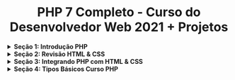 <h1 align="center">PHP 7 Completo - Curso do Desenvolvedor Web 2021 + Projetos</h1>

<!-- Seção 1: Introdução PHP -->
<details>
<summary><strong>Seção 1: Introdução PHP</strong></summary>  

<br />

<hr />

<h4 align="left">1. Visão Geral do Curso PHP</h4>

<p align="center">
  <a href="https://github.com/lucasrmagalhaes/dev_web-php/blob/introducao_php/PHP%207%20Completo%20-%20Curso%20do%20Desenvolvedor%20Web%202021%20%2B%20Projetos/img/1.%20Vis%C3%A3o%20Geral%20do%20Curso.jpg/" target="_blank">
    <img 
         src="https://github.com/lucasrmagalhaes/dev_web-php/blob/introducao_php/PHP%207%20Completo%20-%20Curso%20do%20Desenvolvedor%20Web%202021%20%2B%20Projetos/img/1.%20Vis%C3%A3o%20Geral%20do%20Curso.jpg" 
         alt="Curso PHP" 
    />
  </a>
  <br />
  <i>Curso PHP</i>
</p>

<hr />

<h4 align="left">2. Visão Geral de Algoritmo</h4>

<p align="justify">
    &nbsp;&nbsp;&nbsp;&nbsp;&nbsp;Um algoritmo é uma sequência de passos os quais visam atingir um objetivo.
</p>

<hr />

<h4 align="left">3. Visão Geral de Estruturas de Dados</h4>
<p align="justify"></p>

<hr />

<h4 align="left">4. Informações Importantes</h4>
<p align="justify"></p>

<hr />

</details>
<!-- Seção 1: Introdução PHP -->

<!-- Seção 2: Revisão HTML & CSS -->
<details>
<summary><strong>Seção 2: Revisão HTML & CSS</strong></summary>  

<br />

<hr />

<h4 align="left">5. Introdução do Módulo</h4>
<p align="justify"></p>

<hr />

<h4 align="left">6. Estrutura do Template dos Exercícios</h4>
<p align="justify"></p>

<hr />

<h4 align="left">7. CSS Grid</h4>
<p align="justify"></p>

<hr />

<h4 align="left">8. Cabeçalho</h4>
<p align="justify"></p>

<hr />

<h4 align="left">9. Rodapé</h4>
<p align="justify"></p>

<hr />

<h4 align="left">10. Conteúdo</h4>
<p align="justify"></p>

<hr />

<h4 align="left">11. Menu #01</h4>
<p align="justify"></p>

<hr />

<h4 align="left">12. Menu #02</h4>
<p align="justify"></p>

<hr />

<h4 align="left">13. Instalando MAMP no Windows</h4>
<p align="justify"></p>

<hr />

<h4 align="left">14. Instalando MAMP no MacOS</h4>
<p align="justify"></p>

<hr />

<h4 align="left">15. Convertendo para PHP</h4>
<p align="justify"></p>

<hr />

<h4 align="left">16. Visualização do Exercício</h4>
<p align="justify"></p>

<hr />

<h4 align="left">17. Navegação #01</h4>
<p align="justify"></p>

<hr />

<h4 align="left">18. Navegação #02</h4>
<p align="justify"></p>

<hr />

<h4 align="left">19. Navegação #03</h4>
<p align="justify"></p>

<hr />

<h4 align="left">20. Conclusão do Módulo</h4>
<p align="justify"></p>

<hr />

<h4 align="left">21. Recursão do Módulo & Links Úteis</h4>
<p align="justify"></p>

<hr />

</details>
<!-- Seção 2: Revisão HTML & CSS -->

<!-- Seção 3: Integrando PHP com HTML & CSS -->
<details>
<summary><strong>Seção 3: Integrando PHP com HTML & CSS</strong></summary>  

<br />

<hr />

<h4 align="left">22. Introdução do Módulo</h4>
<p align="justify"></p>

<hr />

<h4 align="left">23. Código Fonte Inicial</h4>
<p align="justify"></p>

<hr />

<h4 align="left">24. Alternativas para Executar PHP</h4>
<p align="justify"></p>

<hr />

<h4 align="left">25. Olá PHP</h4>
<p align="justify"></p>

<hr />

<h4 align="left">26. Integração HTML</h4>
<p align="justify"></p>

<hr />

<h4 align="left">27. Integração CSS</h4>
<p align="justify"></p>

<hr />

<h4 align="left">28. Comentários PHP</h4>
<p align="justify"></p>

<hr />

<h4 align="left">29. Desafio do Módulo</h4>
<p align="justify"></p>

<hr />

<h4 align="left">30. Desafio do Módulo - Resposta</h4>
<p align="justify"></p>

<hr />

<h4 align="left">31. Conclusão do Módulo</h4>
<p align="justify"></p>

<hr />

<h4 align="left">32. Recursos do Módulo & Links Úteis</h4>
<p align="justify"></p>

<hr />

</details>
<!-- Seção 3: Integrando PHP com HTML & CSS -->

<!-- Seção 4: Tipos Básicos Curso PHP -->
<details>
<summary><strong>Seção 4: Tipos Básicos Curso PHP</strong></summary>  

<br />

<hr />

<h4 align="left">33. Introdução do Módulo</h4>
<p align="justify"></p>

<hr />

<h4 align="left">34. Código Fonte Inicial</h4>
<p align="justify"></p>

<hr />

<h4 align="left">35. Valor Literal</h4>
<p align="justify"></p>

<hr />

<h4 align="left">36. Tipo Inteiro</h4>
<p align="justify"></p>

<hr />

<h4 align="left">37. Tipo Float</h4>
<p align="justify"></p>

<hr />

<h4 align="left">38. Operações Aritméticas</h4>
<p align="justify"></p>

<hr />

<h4 align="left">39. Desafio Precedência</h4>
<p align="justify"></p>

<hr />

<h4 align="left">40. Tipo String</h4>
<p align="justify"></p>

<hr />

<h4 align="left">41. Desafio String</h4>
<p align="justify"></p>

<hr />

<h4 align="left">42. Desafio String - Resposta</h4>
<p align="justify"></p>

<hr />

<h4 align="left">43. Tipo Booleano</h4>
<p align="justify"></p>

<hr />

<h4 align="left">44. Conversões</h4>
<p align="justify"></p>

<hr />

<h4 align="left">45. Conclusão do Módulo</h4>
<p align="justify"></p>

<hr />

<h4 align="left">46. Recursos do Módulo & Links Úteis</h4>
<p align="justify"></p>

<hr />

</details>
<!-- Seção 4: Tipos Básicos Curso PHP -->